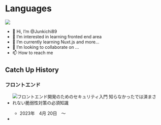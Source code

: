 # Languages

![](http://github-profile-summary-cards.vercel.app/api/cards/repos-per-language?username=junkichi89&theme=monokai)

- 👋 Hi, I’m @Junkichi89
- 👀 I’m interested in learning fronted end area
- 🌱 I’m currently learning Nuxt.js and more...
- 💞️ I’m looking to collaborate on ...
- 📫 How to reach me 

<!---
Junkichi89/Junkichi89 is a ✨ special ✨ repository because its `README.md` (this file) appears on your GitHub profile.
You can click the Preview link to take a look at your changes.
--->



## Catch Up History


### フロントエンド

- ![フロントエンド開発のためのセキュリティ入門 知らなかったでは済まされない脆弱性対策の必須知識](https://www.shoeisha.co.jp/book/detail/9784798169477)
  - 2023年　4月 20日　〜

-  
